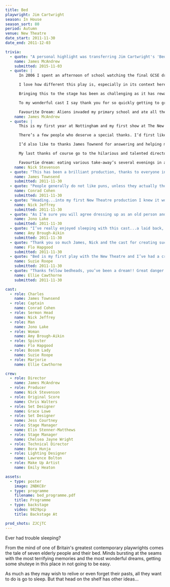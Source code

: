 ```yaml
---
title: Bed
playwright: Jim Cartwright
season: In House
season_sort: 80
period: Autumn
venue: New Theatre
date_start: 2011-11-30
date_end: 2011-12-03

trivia:
  - quote: "A personal highlight was transferring Jim Cartwright's 'Bed' (my first attempt at Directing), to Lakeside's Djanogly Theatre, with a bit of help from Nick Stevenson"
    name: James McAndrew
    submitted: 2015-11-03
  - quote: |
      In 2006 I spent an afternoon of school watching the final GCSE drama performance pieces of the year above. Most of them were typical angsty-physical-theatre student drama fare but one was Bed by Jim Cartwright. The weird mix of surrealism, naturalism, comedy, sadness and the fact that teenagers were endeavouring to play characters near 100 years old, has stuck with me long since. So when it came to picking a play to propose for the season, it didn’t take me long to go with this.

      I love how different this play is, especially in its context here at The New Theatre, sandwiched between two Shakespeare's, a Pinter and a Stoppard. I’m hoping that despite its general bizarreness, people young and old will connect with Cartwright’s beautifully rendered characters. Equally I simply hope you enjoy our giant bed.

      Bringing this to the stage has been as challenging as it has rewarding. And for helping me overcome all those challenges I have many people to thank but the biggest thanks of all undoubtedly goes to the wonderful Nick Stevenson, who has astounded me and others with his amazing organisational skills and nack for spotting things I often unknowingly missed. All this considering he is just over two months into the first year of his law degree is astonishing.

      To my wonderful cast I say thank you for so quickly getting to grips with the text and also for putting up with me frequently using film scenes as notes in place of actual direction.

      Favourite Dream: Aliens invaded my primary school and ate all the teachers.
    name: James McAndrew
  - quote: |
      This is my first year at Nottingham and my first show at The New Theatre and so far I have loved every minute of it. I haven’t produced in over a year and it has been great producing here for the first time. I ‘ve met some talented and hilarious people over the last few weeks and it’s been great working with such a dedicated and lovely group of people in the cast. Rehearsals have been a blast and a great break from the ridiculous amount of reading for my degree!

      There’s a few people who deserve a special thanks. I’d first like the thank the cast for their hard work, I’m sure James would agree with me that it would have been twice as stressful if our cast hadn’t have been so energetic and such a laugh to be around.

      I’d also like to thanks James Townend for answering and helping me with my multitude of questions on a regular basis! The set for this play as I’m sure you will agree is pretty special so a big thankyou to Jess Courtney and Grace Lowe for allowing James and I (mainly James) to have our strange ideas brought to life!

      My last thanks of course go to the hilarious and talented director, Mr James McAndrew. I can’t believe this is his first time directing at the New Theatre; he has been an absolute priviledge to work with and get to know. He truly is a walking encyclopedia of film and theatre! He has worked so hard on this play and I’m over the moon I got to produce for him, thanks James!

      Favourtie dream: eating various take-away’s several evenings in a row in a 12x8ft bed…
    name: Nick Stevenson
  - quote: "This has been a brilliant production, thanks to everyone involved. I have loved being a part of this theatre, I have been lucky to work with so many lovely and talented people. Favourite dream: My favourite dream is when I fly away from this crazy lot."
    name: James Townsend
    submitted: 2011-11-30
  - quote: "People generally do not like puns, unless they actually thought of them. Thus I shall not attempt to come up with any kind of wit...beyond managing to genuinely fit the word ‘thus’ into my blurb. A wonderfully immense thank you and congratulations to all the cast and crew. You are all superb! Favourite dream: Being in bed...while in bed...with bed...bed"
    name: Conrad Cohen
    submitted: 2011-11-30
  - quote: "Heading...into my first New Theatre production I knew it would be difficult facing...up to the challenge. However, James and Nick stopped me becoming two-faced...and as a result I’ve had a great first experience of the NT! Massive love to the whole cast and crew! Favourite dream: Countless Harry Potter dreams/that memorable day when it rained hummus."
    name: Nick Jeffrey
    submitted: 2011-11-30
  - quote: "As I’m sure you will agree dressing up as an old person and sharing a bed with six other people sounds like a great night out. So merging such a fantasy with a play has created something truly magical. FavouriPte dream: Lady Macbeth."
    name: Jono Lake
    submitted: 2011-11-30
  - quote: "I’ve really enjoyed sleeping with this cast...a laid back, hardworking and talented group of people who I’m sure you’ll agree are great in bed. Favourite dream: I have a favourite type of dream rather than one in particular. I like dreams that you continue the next night without meaning to."
    name: Amy Brough-Aikin
    submitted: 2011-11-30
  - quote: "Thank you so much James, Nick and the cast for creating such a great vibe. I have loved working on such a challenging script. It’s been a learning curve in more ways than one: I expect to master the rules of ninja any day now. Favourite dream: I don’t sleep…"
    name: Flo Hapgood
    submitted: 2011-11-30
  - quote: "Bed is my first play with the New Theatre and I’ve had a cracking time! And I’ve shared it with a great bunch (you’re all winners and all gems!). It’s gonna be pretty lonely in Bed now! Favourite dream: Waking up in Kate Middleton’s wedding dress. Amazing!"
    name: Suzie Roope
    submitted: 2011-11-30
  - quote: "Thanks fellow bedheads, you’ve been a dream!! Great danger lemon and ninja skills. Dear audience, I hope you don’t fall asleep in bed. Sleep tight, and don’t let the bed bugs bite! Favourite dream: Swimming away from the Jurassic Park raptors, or when the peasants of the Victorian village I lived in got murdered by orcs. I escaped in a zeppelin"
    name: Ellie Cawthorne
    submitted: 2011-11-30

cast:
  - role: Charles
    name: James Townsend
  - role: Captain
    name: Conrad Cohen
  - role: Sermon Head
    name: Nick Jeffrey
  - role: Man
    name: Jono Lake
  - role: Woman
    name: Amy Brough-Aikin
  - role: Spinster
    name: Flo Hapgood
  - role: Bosom Lady
    name: Suzie Roope
  - role: Marjorie
    name: Ellie Cawthorne

crew:
  - role: Director
    name: James McAndrew
  - role: Producer
    name: Nick Stevenson
  - role: Original Score
    name: Chris Walters
  - role: Set Designer
    name: Grace Lowe
  - role: Set Designer
    name: Jess Courtney
  - role: Stage Manager
    name: Elin Stenner-Matthews
  - role: Stage Manager
    name: Chelsea Jayne Wright
  - role: Technical Director
    name: Bora Hunja
  - role: Lighting Designer
    name: Lawrence Bolton
  - role: Make Up Artist
    name: Emily Heaton

assets:
  - type: poster
    image: 2NBKC8r
  - type: programme
    filename: bed_programme.pdf
    title: Programme
  - type: backstage
    video: 9829pcp
    title: Backstage At

prod_shots: ZJCjTC
---
```



Ever had trouble sleeping?

From the mind of one of Britain's greatest contemporary playwrights comes the tale of seven elderly people and their bed. Minds bursting at the seams with the most terrifying memories and the most wonderful dreams, getting some shuteye in this place in not going to be easy.

As much as they may wish to relive or even forget their pasts, all they want to do is go to sleep. But that head on the shelf has other ideas...
